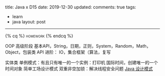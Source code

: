 title: Java x D15
date: 2019-12-30
updated: 
comments: true
tags:
  - learn
  - java
layout: post
---
{% cq %}
<span style="font-variant: small-caps;">homework</span>
{% endcq %}
<!--more-->

OOP 高级阶段
基本API，String，日期，正则，System，Random，Math，Object，包装类
API 进阶：
IO，集合框架（算法，复写

实体类
单例模式：有且只有唯一的一个实例：打印机 国际时间，创建唯一的一个时间对象
简单工场设计模式
双重非空加锁：解决线程安全问题
[Java 设计模式](https://detail.tmall.com/item.htm?id=530869856349&ali_refid=a3_430583_1006:1122008792:N:07gXlzm3I/RVdNIPX+UotClvl74uGxFJ:7c38ccb5de123ed27b97bd145bead0f1&ali_trackid=1_7c38ccb5de123ed27b97bd145bead0f1&spm=a230r.1.14.1)
